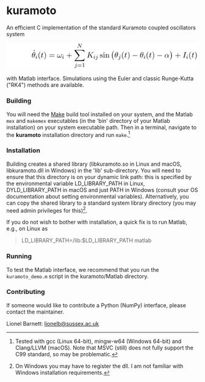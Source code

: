 # kuramoto
An efficient C implementation of the standard Kuramoto coupled oscillators system

<img src="formula.png">

with Matlab interface. Simulations using the Euler and classic Runge-Kutta ("RK4") methods are available.

### Building
You will need the [Make](https://www.gnu.org/software/make/) build tool installed on your system, and the Matlab `mex` and `makemex` executables (in the 'bin' directory of your Matlab installation) on your system executable path. Then in a terminal, navigate to the **kuramoto** installation directory and run `make`.[^1]

### Installation
Building creates a shared library (libkuramoto.so in Linux and macOS, libkuramoto.dll in Windows) in the 'lib' sub-directory. You will need to ensure that this directory is on your dynamic link path: this is specified by the environmental variable LD_LIBRARY_PATH in Linux, DYLD_LIBRARY_PATH in macOS and just PATH in Windows (consult your OS documentation about setting environmental variables). Alternatively, you can copy the shared library to a standard system library directory (you may need admin privileges for this)[^2].

If you do not wish to bother with installation, a quick fix is to run Matlab, e.g., on Linux as

> LD_LIBRARY_PATH=<kuramoto directory>/lib:$LD_LIBRARY_PATH matlab

### Running
To test the Matlab interface, we recommend that you run the `kuramoto_demo.m` script in the kuramoto/Matlab directory.

### Contributing
If someone would like to contribute a Python (NumPy) interface, please contact the maintainer.

Lionel Barnett: lionelb@sussex.ac.uk
[^1]: Tested with gcc (Linux 64-bit), mingw-w64 (Windows 64-bit) and Clang/LLVM (macOS). Note that MSVC (still) does not fully support the C99 standard, so may be problematic.
[^2]: On Windows you may have to register the dll. I am not familiar with Windows installation requirements.
